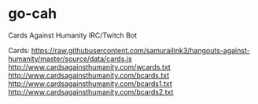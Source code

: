 # go-cah
Cards Against Humanity IRC/Twitch Bot

Cards:
https://raw.githubusercontent.com/samurailink3/hangouts-against-humanity/master/source/data/cards.js
http://www.cardsagainsthumanity.com/wcards.txt
http://www.cardsagainsthumanity.com/bcards.txt
http://www.cardsagainsthumanity.com/bcards1.txt
http://www.cardsagainsthumanity.com/bcards2.txt
